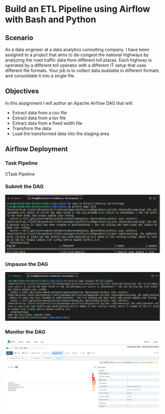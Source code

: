 # Build an ETL Pipeline using Airflow with Bash and Python

## Scenario
As a data engineer at a data analytics consulting company. I have been assigned to a project that aims to de-congest the national highways by analyzing the road traffic data from different toll plazas. Each highway is operated by a different toll operator with a different IT setup that uses different file formats. Your job is to collect data available in different formats and consolidate it into a single file.

## Objectives
In this assignment I will author an Apache Airflow DAG that will:
* Extract data from a csv file
* Extract data from a tsv file
* Extract data from a fixed width file
* Transform the data
* Load the transformed data into the staging area

## Airflow Deployment
### Task Pipeline
![Task Pipeline[](https://raw.githubusercontent.com/KhaAzAs/ETL_Airflow_Bash/main/task_pipeline.png)
### Submit the DAG
![Submitting the DAG](https://raw.githubusercontent.com/KhaAzAs/ETL_Airflow_Bash/main/submit_dag.png)
### Unpause the DAG
![Unpauseing the DAG](https://raw.githubusercontent.com/KhaAzAs/ETL_Airflow_Bash/main/unpause_dag.png)
### Monitor the DAG
![Monitoring the DAG](https://raw.githubusercontent.com/KhaAzAs/ETL_Airflow_Bash/main/monitor_dag.png)

